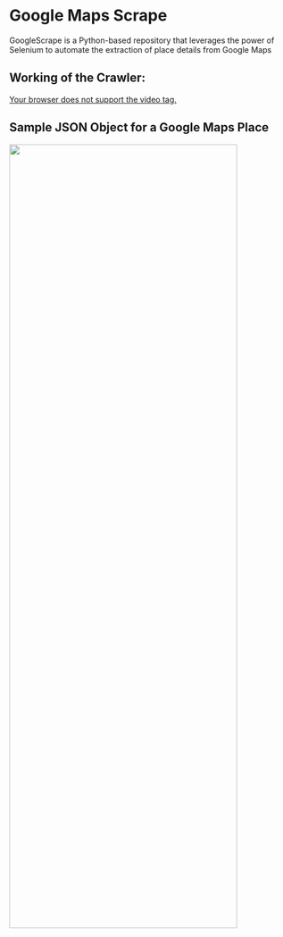 # Google Maps Scrape
GoogleScrape is a Python-based repository that leverages the power of Selenium to automate the extraction of place details from Google Maps

## Working of the Crawler:
<a href="https://eu-central.storage.cloudconvert.com/tasks/52f15b06-2504-4c15-a1f2-2a7149f76ad6/GoogleMapsCrawl.mp4?X-Amz-Algorithm=AWS4-HMAC-SHA256&X-Amz-Content-Sha256=UNSIGNED-PAYLOAD&X-Amz-Credential=cloudconvert-production%2F20231207%2Ffra%2Fs3%2Faws4_request&X-Amz-Date=20231207T113858Z&X-Amz-Expires=86400&X-Amz-Signature=f7a57b8b1899be44bcaf2ceb627bc7d8959aa85dff51dcc04770426ffced162e&X-Amz-SignedHeaders=host&response-content-disposition=attachment%3B%20filename%3D%22GoogleMapsCrawl.mp4%22&response-content-type=video%2Fmp4&x-id=GetObject">
  Your browser does not support the video tag.
</a>

## Sample JSON Object for a Google Maps Place
<img style="width:90%; height:60%;" src="https://i.ibb.co/L1n9cZC/temp-Google-Serp-v2-json.png" />
